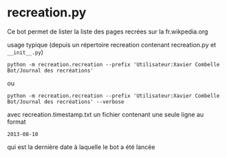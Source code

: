recreation.py
=============

Ce bot permet de lister la liste des pages recrées sur la fr.wikpedia.org

usage typique (depuis un répertoire recreation contenant recreation.py et `__init__.py`)

```
python -m recreation.recreation --prefix 'Utilisateur:Xavier Combelle Bot/Journal des recréations'
```

ou

```
python -m recreation.recreation --prefix 'Utilisateur:Xavier Combelle Bot/Journal des recréations' --verbose
```
avec recreation.timestamp.txt un fichier contenant une seule ligne au format

```
2013-08-10
```
qui est la dernière date à laquelle le bot a été lancée

